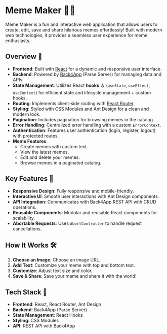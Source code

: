 # Meme Maker 🎨🤡

Meme Maker is a fun and interactive web application that allows users to create, edit, save  and share hilarious memes effortlessly! Built with modern web technologies, it provides a seamless user experience for meme enthusiasts.

## Overview 🌟

- **Frontend**: Built with [React](https://reactjs.org/) for a dynamic and responsive user interface.
- **Backend**: Powered by [Back4App](https://www.back4app.com/) (Parse Server) for managing data and APIs.
- **State Management**: Utilizes React **hooks** 🪝 (`useState`, `useEffect`, `useContext`) for efficient state and lifecycle management + custom hooks.
- **Routing**: Implements client-side routing with [React Router](https://reactrouter.com/).
- **Styling**: Styled with CSS Modules and Ant Design for a clean and modern look.
- **Pagination**: Includes pagination for browsing memes in the catalog.
- **Error Handling**: Centralized error handling with a custom `ErrorContext`.
- **Authentication**: Features user authentication (login, register, logout) with protected routes.
- **Meme Features**:
  - Create memes with custom text.
  - View the latest memes.
  - Edit and delete your memes.
  - Browse memes in a paginated catalog.

## Key Features 🚀

- **Responsive Design**: Fully responsive and mobile-friendly.
- **Interactive UI**: Smooth user interactions with Ant Design components.
- **API Integration**: Communicates with Back4App REST API with CRUD operations.
- **Reusable Components**: Modular and reusable React components for scalability.
- **Abortable Requests**: Uses `AbortController` to handle request cancellations.

## How It Works 🛠️

1. **Choose an Image**: Choose an image URL.
2. **Add Text**: Customize your meme with top and bottom text.
3. **Customize**: Adjust text size and color.
4. **Save & Share**: Save your meme and share it with the world!

## Tech Stack 🧰

- **Frontend**: React, React Router, Ant Design
- **Backend**: Back4App (Parse Server)
- **State Management**: React Hooks
- **Styling**: CSS Modules
- **API**: REST API with Back4App